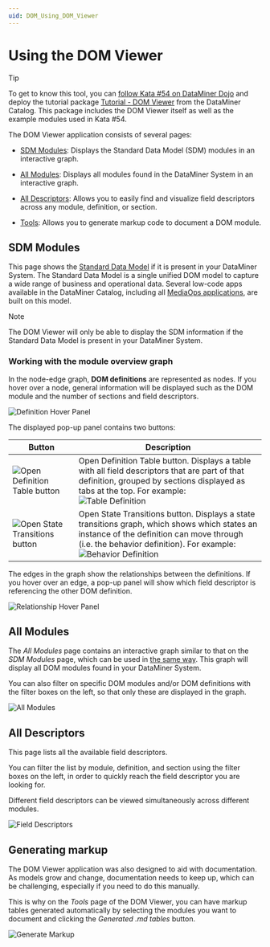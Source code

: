 ```yaml
---
uid: DOM_Using_DOM_Viewer
---
```


# Using the DOM Viewer

> [!TIP]
> To get to know this tool, you can [follow Kata #54 on DataMiner Dojo](https://community.dataminer.services/courses/kata-54/) and deploy the tutorial package [Tutorial - DOM Viewer](https://catalog.dataminer.services/details/fea99fc7-63fc-40da-85fb-db1ca914986a) from the DataMiner Catalog. This package includes the DOM Viewer itself as well as the example modules used in Kata #54.

The DOM Viewer application consists of several pages:

- [SDM Modules](#sdm-modules): Displays the Standard Data Model (SDM) modules in an interactive graph.

- [All Modules](#all-modules): Displays all modules found in the DataMiner System in an interactive graph.

- [All Descriptors](#all-descriptors): Allows you to easily find and visualize field descriptors across any module, definition, or section.

- [Tools](#generating-markup): Allows you to generate markup code to document a DOM module.

## SDM Modules

This page shows the [Standard Data Model](xref:SDM) if it is present in your DataMiner System. The Standard Data Model is a single unified DOM model to capture a wide range of business and operational data. Several low-code apps available in the DataMiner Catalog, including all [MediaOps applications](xref:MediaOps), are built on this model.

> [!NOTE]
> The DOM Viewer will only be able to display the SDM information if the Standard Data Model is present in your DataMiner System.

### Working with the module overview graph

In the node-edge graph, **DOM definitions** are represented as nodes. If you hover over a node, general information will be displayed such as the DOM module and the number of sections and field descriptors.

![Definition Hover Panel](~/solutions/images/DOM_Viewer_Definition_Hover_Menu.png)

The displayed pop-up panel contains two buttons:

| Button | Description |
|--|--|
| ![Open Definition Table button](~/solutions/images/DOM_Viewer_Open_Definition_Table.png) | Open Definition Table button. Displays a table with all field descriptors that are part of that definition, grouped by sections displayed as tabs at the top. For example:<br> ![Table Definition](~/solutions/images/DOM_Viewer_Definition_Table_Definition.png) |
| ![Open State Transitions button](~/solutions/images/DOM_Viewer_Open_State_Transitions.png) | Open State Transitions button. Displays a state transitions graph, which shows which states an instance of the definition can move through (i.e. the behavior definition). For example:<br> ![Behavior Definition](~/solutions/images/DOM_Viewer_Definition_Behavior_Definition.png) |

The edges in the graph show the relationships between the definitions. If you hover over an edge, a pop-up panel will show which field descriptor is referencing the other DOM definition.

![Relationship Hover Panel](~/solutions/images/DOM_Viewer_Definition_Relationship_Hover_Menu.png)

## All Modules

The *All Modules* page contains an interactive graph similar to that on the *SDM Modules* page, which can be used in [the same way](#working-with-the-module-overview-graph). This graph will display all DOM modules found in your DataMiner System.

You can also filter on specific DOM modules and/or DOM definitions with the filter boxes on the left, so that only these are displayed in the graph.

![All Modules](~/solutions/images/DOM_Viewer_All_Modules.png)

## All Descriptors

This page lists all the available field descriptors.

You can filter the list by module, definition, and section using the filter boxes on the left, in order to quickly reach the field descriptor you are looking for.

Different field descriptors can be viewed simultaneously across different modules.

![Field Descriptors](~/solutions/images/DOM_Viewer_Field_Descriptors.png)

## Generating markup

The DOM Viewer application was also designed to aid with documentation. As models grow and change, documentation needs to keep up, which can be challenging, especially if you need to do this manually.

This is why on the *Tools* page of the DOM Viewer, you can have markup tables generated automatically by selecting the modules you want to document and clicking the *Generated .md tables* button.

![Generate Markup](~/solutions/images/DOM_Viewer_Markup.png)
